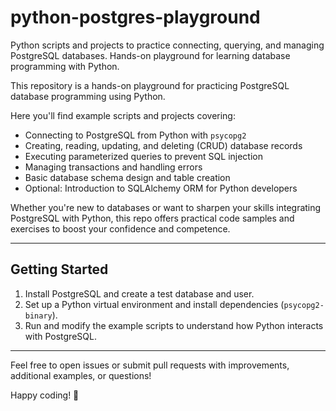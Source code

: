 # python-postgres-playground
Python scripts and projects to practice connecting, querying, and managing PostgreSQL databases. Hands-on playground for learning database programming with Python.

This repository is a hands-on playground for practicing PostgreSQL database programming using Python. 

Here you'll find example scripts and projects covering:

- Connecting to PostgreSQL from Python with `psycopg2`
- Creating, reading, updating, and deleting (CRUD) database records
- Executing parameterized queries to prevent SQL injection
- Managing transactions and handling errors
- Basic database schema design and table creation
- Optional: Introduction to SQLAlchemy ORM for Python developers

Whether you're new to databases or want to sharpen your skills integrating PostgreSQL with Python, this repo offers practical code samples and exercises to boost your confidence and competence.

---

## Getting Started

1. Install PostgreSQL and create a test database and user.
2. Set up a Python virtual environment and install dependencies (`psycopg2-binary`).
3. Run and modify the example scripts to understand how Python interacts with PostgreSQL.

---

Feel free to open issues or submit pull requests with improvements, additional examples, or questions!

Happy coding! 🚀
